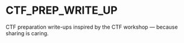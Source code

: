 # CTF_PREP_WRITE_UP
CTF preparation write-ups inspired by the CTF workshop — because sharing is caring.
